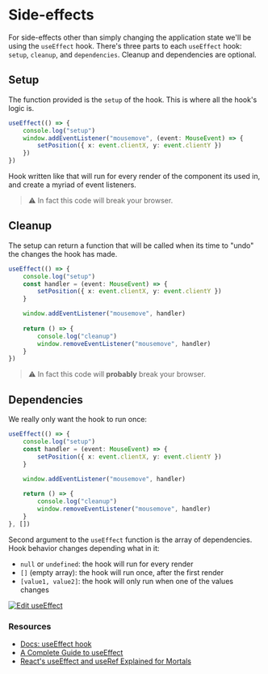 # Side-effects

For side-effects other than simply changing the application state we'll be using the `useEffect` hook.
There's three parts to each `useEffect` hook: `setup`, `cleanup`, and `dependencies`. Cleanup and dependencies are optional.

## Setup

The function provided is the `setup` of the hook. This is where all the hook's logic is.

```typescript
useEffect(() => {
    console.log("setup")
    window.addEventListener("mousemove", (event: MouseEvent) => {
        setPosition({ x: event.clientX, y: event.clientY })
    })
})
```

Hook written like that will run for every render of the component its used in, and create a myriad of event listeners.

> :warning: In fact this code will break your browser.

## Cleanup

The setup can return a function that will be called when its time to "undo" the changes the hook has made.

```typescript
useEffect(() => {
    console.log("setup")
    const handler = (event: MouseEvent) => {
        setPosition({ x: event.clientX, y: event.clientY })
    }

    window.addEventListener("mousemove", handler)
    
    return () => {
        console.log("cleanup")
        window.removeEventListener("mousemove", handler)
    }
})
```

> :warning: In fact this code will **probably** break your browser.

## Dependencies

We really only want the hook to run once:

```typescript
useEffect(() => {
    console.log("setup")
    const handler = (event: MouseEvent) => {
        setPosition({ x: event.clientX, y: event.clientY })
    }

    window.addEventListener("mousemove", handler)
    
    return () => {
        console.log("cleanup")
        window.removeEventListener("mousemove", handler)
    }
}, [])
```

Second argument to the `useEffect` function is the array of dependencies. Hook behavior changes depending what in it:

- `null` or `undefined`: the hook will run for every render
- `[]` (empty array): the hook will run once, after the first render
- `[value1, value2]`: the hook will only run when one of the values changes

[![Edit useEffect](https://codesandbox.io/static/img/play-codesandbox.svg)](https://codesandbox.io/s/stupefied-sun-ni09g?fontsize=14)

### Resources

- [Docs: useEffect hook]()
- [A Complete Guide to useEffect](https://overreacted.io/a-complete-guide-to-useeffect/)
- [React's useEffect and useRef Explained for Mortals](https://leewarrick.com/blog/react-use-effect-explained/)
